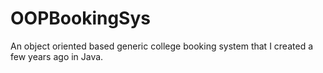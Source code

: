 # OOPBookingSys
An object oriented based generic college booking system that I created a few years ago in Java.
